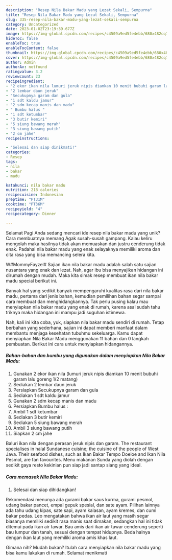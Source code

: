 ```yaml
---
description: "Resep Nila Bakar Madu yang Lezat Sekali, Sempurna"
title: "Resep Nila Bakar Madu yang Lezat Sekali, Sempurna"
slug: 335-resep-nila-bakar-madu-yang-lezat-sekali-sempurna
category: Uncategorized
date: 2023-01-02T23:19:39.677Z
image: https://img-global.cpcdn.com/recipes/c4509a9ed5fe4ebb/680x482cq70/nila-bakar-madu-foto-resep-utama.jpg
hideToc: false
enableToc: true
enableTocContent: false
thumbnail: https://img-global.cpcdn.com/recipes/c4509a9ed5fe4ebb/680x482cq70/nila-bakar-madu-foto-resep-utama.jpg
cover: https://img-global.cpcdn.com/recipes/c4509a9ed5fe4ebb/680x482cq70/nila-bakar-madu-foto-resep-utama.jpg
author: Admin
authorAv: notfound
ratingvalue: 3.2
reviewcount: 23
recipeingredient:
- "2 ekor ikan nila lumuri jeruk nipis diamkan 10 menit bubuhi garam lalu goreng 12 matang"
- "2 lembar daun jeruk"
- "Secukupnya garam dan gula"
- "1 sdt kaldu jamur"
- "2 sdm kecap manis dan madu"
- " Bumbu halus "
- "1 sdt ketumbar"
- "3 butir kemiri"
- "5 siung bawang merah"
- "3 siung bawang putih"
- "2 cm jahe"
recipeinstructions:

- "Selesai dan siap dinikmati!"
categories:
- Resep
tags:
- nila
- bakar
- madu

katakunci: nila bakar madu 
nutrition: 218 calories
recipecuisine: Indonesian
preptime: "PT31M"
cooktime: "PT36M"
recipeyield: "4"
recipecategory: Dinner

---
```



Selamat Pagi Anda sedang mencari ide resep nila bakar madu yang unik? Cara membuatnya memang Agak susah-susah gampang. Kalau keliru mengolah maka hasilnya tidak akan memuaskan dan justru cenderung tidak enak. Padahal nila bakar madu yang enak selayaknya memiliki aroma dan cita rasa yang bisa memancing selera kita.


W#MommyFayzel# Sajian ikan nila bakar madu adalah salah satu sajian nusantara yang enak dan lezat. Nah, agar ibu bisa menyajikan hidangan ini dirumah dengan mudah. Maka kita simak resep membuat ikan nila bakar madu special berikut ini.

Banyak hal yang sedikit banyak mempengaruhi kualitas rasa dari nila bakar madu, pertama dari jenis bahan, kemudian pemilihan bahan segar sampai cara membuat dan menghidangkannya. Tak perlu pusing kalau mau menyiapkan nila bakar madu yang enak di rumah, karena asal sudah tahu triknya maka hidangan ini mampu jadi suguhan istimewa.


Nah, kali ini kita coba, yuk, siapkan nila bakar madu sendiri di rumah. Tetap berbahan yang sederhana, sajian ini dapat memberi manfaat dalam membantu menjaga kesehatan tubuhmu sekeluarga. Kamu dapat menyiapkan Nila Bakar Madu menggunakan 11 bahan dan 0 langkah pembuatan. Berikut ini cara untuk menyiapkan hidangannya.

<!--inarticleads1-->

##### Bahan-bahan dan bumbu yang digunakan dalam menyiapkan Nila Bakar Madu:

1. Gunakan 2 ekor ikan nila (lumuri jeruk nipis diamkan 10 menit bubuhi garam lalu goreng 1/2 matang)
1. Sediakan 2 lembar daun jeruk
1. Persiapkan Secukupnya garam dan gula
1. Sediakan 1 sdt kaldu jamur
1. Gunakan 2 sdm kecap manis dan madu
1. Persiapkan  Bumbu halus :
1. Ambil 1 sdt ketumbar
1. Sediakan 3 butir kemiri
1. Sediakan 5 siung bawang merah
1. Ambil 3 siung bawang putih
1. Siapkan 2 cm jahe


Baluri ikan nila dengan perasan jeruk nipis dan garam. The restaurant specialises in halal Sundanese cuisine; the cuisine of the people of West Java. Their seafood dishes, such as Ikan Bakar Tempo Doeloe and Ikan Nila Pesmol, are fan favourites. Menu makanan Sunda yang diolah dengan sedikit gaya resto kekinian pun siap jadi santap siang yang ideal. 

<!--inarticleads2-->

##### Cara memasak Nila Bakar Madu:


1. Selesai dan siap dihidangkan!

Rekomendasi menunya ada gurami bakar saus kurma, gurami pesmol, udang bakar pancet, empal gepuk spesial, dan sate ayam. Pilihan lainnya ada tahu udang kipas, sate sapi, ayam kalasan, ayam kremes, dan cumi bakar pedas. Leo mengatakan bahwa ikan air laut yang masih segar biasanya memiliki sedikit rasa manis saat dimakan, sedangkan hal ini tidak ditemui pada ikan air tawar. Bau amis dari ikan air tawar cenderung seperti bau lumpur dan tanah, sesuai dengan tempat hidupnya. Beda halnya dengan ikan laut yang memiliki aroma amis khas laut. 

Gimana nih? Mudah bukan? Itulah cara menyiapkan nila bakar madu yang bisa kamu lakukan di rumah. Selamat menikmati
